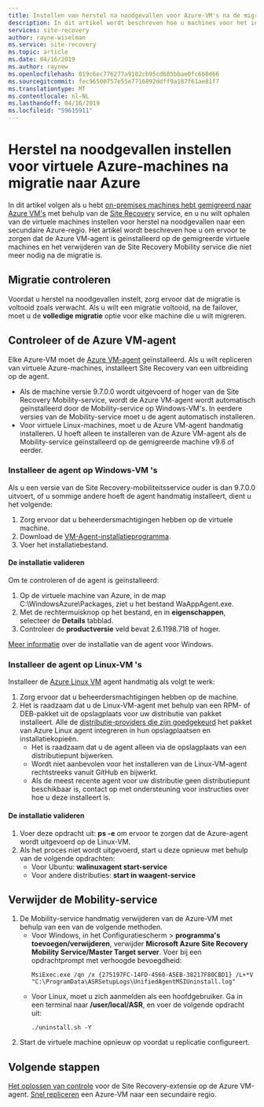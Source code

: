 ```yaml
---
title: Instellen van herstel na noodgevallen voor Azure-VM's na de migratie naar Azure met Azure Site Recovery | Microsoft Docs
description: In dit artikel wordt beschreven hoe u machines voor het instellen van herstel na noodgevallen tussen Azure-regio's na de migratie naar Azure met Azure Site Recovery voorbereiden.
services: site-recovery
author: rayne-wiselman
ms.service: site-recovery
ms.topic: article
ms.date: 04/16/2019
ms.author: raynew
ms.openlocfilehash: 019c6ec776277a9102cb95cd685bbae0fc660d66
ms.sourcegitcommit: fec96500757e55e7716892ddff9a187f61ae81f7
ms.translationtype: MT
ms.contentlocale: nl-NL
ms.lasthandoff: 04/16/2019
ms.locfileid: "59615911"
---
```

# <a name="set-up-disaster-recovery-for-azure-vms-after-migration-to-azure"></a>Herstel na noodgevallen instellen voor virtuele Azure-machines na migratie naar Azure 


In dit artikel volgen als u hebt [on-premises machines hebt gemigreerd naar Azure VM's](tutorial-migrate-on-premises-to-azure.md) met behulp van de [Site Recovery](site-recovery-overview.md) service, en u nu wilt ophalen van de virtuele machines instellen voor herstel na noodgevallen naar een secundaire Azure-regio. Het artikel wordt beschreven hoe u om ervoor te zorgen dat de Azure VM-agent is geïnstalleerd op de gemigreerde virtuele machines en het verwijderen van de Site Recovery Mobility service die niet meer nodig na de migratie is.



## <a name="verify-migration"></a>Migratie controleren

Voordat u herstel na noodgevallen instelt, zorg ervoor dat de migratie is voltooid zoals verwacht. Als u wilt een migratie voltooid, na de failover, moet u de **volledige migratie** optie voor elke machine die u wilt migreren. 

## <a name="verify-the-azure-vm-agent"></a>Controleer of de Azure VM-agent

Elke Azure-VM moet de [Azure VM-agent](../virtual-machines/extensions/agent-windows.md) geïnstalleerd. Als u wilt repliceren van virtuele Azure-machines, installeert Site Recovery van een uitbreiding op de agent.

- Als de machine versie 9.7.0.0 wordt uitgevoerd of hoger van de Site Recovery Mobility-service, wordt de Azure VM-agent wordt automatisch geïnstalleerd door de Mobility-service op Windows-VM's. In eerdere versies van de Mobility-service moet u de agent automatisch installeren.
- Voor virtuele Linux-machines, moet u de Azure VM-agent handmatig installeren. U hoeft alleen te installeren van de Azure VM-agent als de Mobility-service geïnstalleerd op de gemigreerde machine v9.6 of eerder.


### <a name="install-the-agent-on-windows-vms"></a>Installeer de agent op Windows-VM 's

Als u een versie van de Site Recovery-mobiliteitsservice ouder is dan 9.7.0.0 uitvoert, of u sommige andere hoeft de agent handmatig installeert, dient u het volgende:  

1. Zorg ervoor dat u beheerdersmachtigingen hebben op de virtuele machine.
2. Download de [VM-Agent-installatieprogramma](https://go.microsoft.com/fwlink/?LinkID=394789&clcid=0x409).
3. Voer het installatiebestand.

#### <a name="validate-the-installation"></a>De installatie valideren
Om te controleren of de agent is geïnstalleerd:

1. Op de virtuele machine van Azure, in de map C:\WindowsAzure\Packages, ziet u het bestand WaAppAgent.exe.
2. Met de rechtermuisknop op het bestand, en in **eigenschappen**, selecteer de **Details** tabblad.
3. Controleer de **productversie** veld bevat 2.6.1198.718 of hoger.

[Meer informatie](https://docs.microsoft.com/azure/virtual-machines/extensions/agent-windows) over de installatie van de agent voor Windows.

### <a name="install-the-agent-on-linux-vms"></a>Installeer de agent op Linux-VM 's

Installeer de [Azure Linux VM](../virtual-machines/extensions/agent-linux.md) agent handmatig als volgt te werk:

1. Zorg ervoor dat u beheerdersmachtigingen hebben op de machine.
2. Het is raadzaam dat u de Linux-VM-agent met behulp van een RPM- of DEB-pakket uit de opslagplaats voor uw distributie van pakket installeert. Alle de [distributie-providers die zijn goedgekeurd](https://docs.microsoft.com/azure/virtual-machines/linux/endorsed-distros) het pakket van Azure Linux agent integreren in hun opslagplaatsen en installatiekopieën.
    - Het is raadzaam dat u de agent alleen via de opslagplaats van een distributiepunt bijwerken.
    - Wordt niet aanbevolen voor het installeren van de Linux-VM-agent rechtstreeks vanuit GitHub en bijwerkt.
    -  Als de meest recente agent voor uw distributie geen distributiepunt beschikbaar is, contact op met ondersteuning voor instructies over hoe u deze installeert is. 

#### <a name="validate-the-installation"></a>De installatie valideren 

1. Voer deze opdracht uit: **ps -e** om ervoor te zorgen dat de Azure-agent wordt uitgevoerd op de Linux-VM.
2. Als het proces niet wordt uitgevoerd, start u deze opnieuw met behulp van de volgende opdrachten:
    - Voor Ubuntu: **walinuxagent start-service**
    - Voor andere distributies: **start in waagent-service**


## <a name="uninstall-the-mobility-service"></a>Verwijder de Mobility-service

1. De Mobility-service handmatig verwijderen van de Azure-VM met behulp van een van de volgende methoden. 
    - Voor Windows, in het Configuratiescherm > **programma's toevoegen/verwijderen**, verwijder **Microsoft Azure Site Recovery Mobility Service/Master Target server**. Voer bij een opdrachtprompt met verhoogde bevoegdheid:
        ```
        MsiExec.exe /qn /x {275197FC-14FD-4560-A5EB-38217F80CBD1} /L+*V "C:\ProgramData\ASRSetupLogs\UnifiedAgentMSIUninstall.log"
        ```
    - Voor Linux, moet u zich aanmelden als een hoofdgebruiker. Ga in een terminal naar **/user/local/ASR**, en voer de volgende opdracht uit:
        ```
        ./uninstall.sh -Y
        ```
2. Start de virtuele machine opnieuw op voordat u replicatie configureert.

## <a name="next-steps"></a>Volgende stappen

[Het oplossen van controle](site-recovery-extension-troubleshoot.md) voor de Site Recovery-extensie op de Azure VM-agent.
[Snel repliceren](azure-to-azure-quickstart.md) een Azure-VM naar een secundaire regio.
